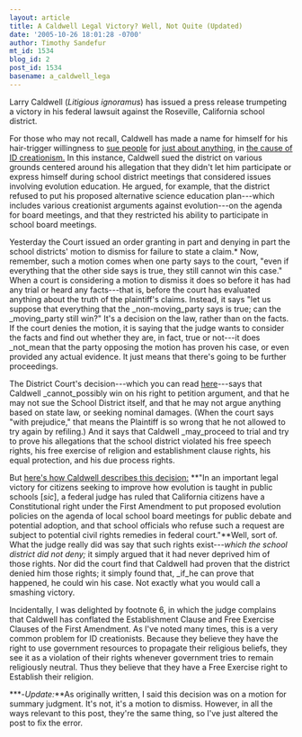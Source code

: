 ```yaml
---
layout: article
title: A Caldwell Legal Victory? Well, Not Quite (Updated)
date: '2005-10-26 18:01:28 -0700'
author: Timothy Sandefur
mt_id: 1534
blog_id: 2
post_id: 1534
basename: a_caldwell_lega
---
```

Larry Caldwell (_Litigious ignoramus_) has issued a press release trumpeting a victory in his federal lawsuit against the Roseville, California school district. 

For those who may not recall, Caldwell has made a name for himself for his hair-trigger willingness to [sue people](http://www.pandasthumb.org/archives/2005/10/a_baseless_laws.html) for [just about anything,](http://www.pandasthumb.org/archives/2005/09/nuisance_lawsui.html) in [the cause of ID creationism.](http://www.pandasthumb.org/pt-archives/000781.html) In this instance, Caldwell sued the district on various grounds centered around his allegation that they didn't let him participate or express himself during school district meetings that considered issues involving evolution education. He argued, for example, that the district refused to put his proposed alternative science education plan---which includes various creationist arguments against evolution---on the agenda for board meetings, and that they restricted his ability to participate in school board meetings.

Yesterday the Court issued an order granting in part and denying in part the school districts' motion to dismiss for failure to state a claim.\* Now, remember, such a motion comes when one party says to the court, "even if everything that the other side says is true, they still cannot win this case." When a court is considering a motion to dismiss it does so before it has had any trial or heard any facts---that is, before the court has evaluated anything about the truth of the plaintiff's claims. Instead, it says "let us suppose that everything that the _non-moving_party says is true; can the _moving_party still win?" It's a decision on the law, rather than on the facts. If the court denies the motion, it is saying that the judge wants to consider the facts and find out whether they are, in fact, true or not---it does _not_mean that the party opposing the motion has proven his case, or even provided any actual evidence. It just means that there's going to be further proceedings.

The District Court's decision---which you can read [here](http://www.uncommondescent.com/documentation/order_on_motion_to_dismiss.pdf)---says that Caldwell _cannot_possibly win on his right to petition argument, and that he may not sue the School District itself, and that he may not argue anything based on state law, or seeking nominal damages. (When the court says "with prejudice," that means the Plaintiff is so wrong that he not allowed to try again by refiling.) And it says that Caldwell _may_proceed to trial and try to prove his allegations that the school district violated his free speech rights, his free exercise of religion and establishment clause rights, his equal protection, and his due process rights.

But [here's how Caldwell describes this decision:](http://www.uncommondescent.com/index.php/archives/429 ) **"In an important legal victory for citizens seeking to improve how evolution is taught in public schools \[_sic_\], a federal judge has ruled that California citizens have a Constitutional right under the First Amendment to put proposed evolution policies on the agenda of local school board meetings for public debate and potential adoption, and that school officials who refuse such a request are subject to potential civil rights remedies in federal court."**Well, sort of. What the judge really did was say that such rights exist---_which the school district did not deny;_ it simply argued that it had never deprived him of those rights. Nor did the court find that Caldwell had proven that the district denied him those rights; it simply found that, _if_he can prove that happened, he could win his case. Not exactly what you would call a smashing victory.

Incidentally, I was delighted by footnote 6, in which the judge complains that Caldwell has conflated the Establishment Clause and Free Exercise Clauses of the First Amendment. As I've noted many times, this is a very common problem for ID creationists. Because they believe they have the right to use government resources to propagate their religious beliefs, they see it as a violation of their rights whenever government tries to remain religiously neutral. Thus they believe that they have a Free Exercise right to Establish their religion.

**\*-_Update:_**As originally written, I said this decision was on a motion for summary judgment. It's not, it's a motion to dismiss. However, in all the ways relevant to this post, they're the same thing, so I've just altered the post to fix the error.
